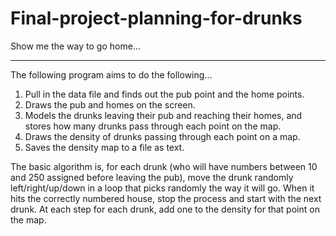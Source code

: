 # Final-project-planning-for-drunks


Show me the way to go home...
______________________________________

The following  program aims to do the following...

1.	Pull in the data file and finds out the pub point and the home points.
2.	Draws the pub and homes on the screen.
3.	Models the drunks leaving their pub and reaching their homes, and stores how many drunks pass through each point on the map.
4.	Draws the density of drunks passing through each point on a map.
5.	Saves the density map to a file as text.

The basic algorithm is, for each drunk (who will have numbers between 10 and 250 assigned before leaving the pub), 
move the drunk randomly left/right/up/down in a loop that picks randomly the way it will go. When it hits the correctly 
numbered house, stop the process and start with the next drunk. At each step for each drunk, add one to the density 
for that point on the map.
